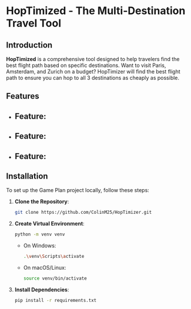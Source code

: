 # HopTimized - The Multi-Destination Travel Tool

## Introduction

**HopTimized** is a comprehensive tool designed to help travelers find the best flight path based on specific destinations. Want to visit Paris, Amsterdam, and Zurich on a budget? 
HopTimizer will find the best flight path to ensure you can hop to all 3 destinations as cheaply as possible.

## Features

- **Feature**:
    - 

- **Feature**:
    - 

- **Feature**:
    - 

## Installation

To set up the Game Plan project locally, follow these steps:

1. **Clone the Repository**:
   ```bash
   git clone https://github.com/ColinM25/HopTimizer.git

2. **Create Virtual Environment**:
   ```bash
   python -m venv venv
   ```

   - On Windows:
      ```bash
      .\venv\Scripts\activate
      ```
    - On macOS/Linux:
      ```bash
      source venv/bin/activate
      ```
3. **Install Dependencies**:
   ```bash
   pip install -r requirements.txt
   ```
